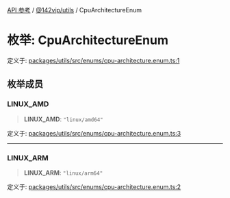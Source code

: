 [API 参考](../../../index.md) / [@142vip/utils](../index.md) / CpuArchitectureEnum

# 枚举: CpuArchitectureEnum

定义于: [packages/utils/src/enums/cpu-architecture.enum.ts:1](https://github.com/142vip/core-x/blob/bdff6769b69266ddfe7392709afaa643b39c00f4/packages/utils/src/enums/cpu-architecture.enum.ts#L1)

## 枚举成员

### LINUX\_AMD

> **LINUX\_AMD**: `"linux/amd64"`

定义于: [packages/utils/src/enums/cpu-architecture.enum.ts:3](https://github.com/142vip/core-x/blob/bdff6769b69266ddfe7392709afaa643b39c00f4/packages/utils/src/enums/cpu-architecture.enum.ts#L3)

***

### LINUX\_ARM

> **LINUX\_ARM**: `"linux/arm64"`

定义于: [packages/utils/src/enums/cpu-architecture.enum.ts:2](https://github.com/142vip/core-x/blob/bdff6769b69266ddfe7392709afaa643b39c00f4/packages/utils/src/enums/cpu-architecture.enum.ts#L2)
